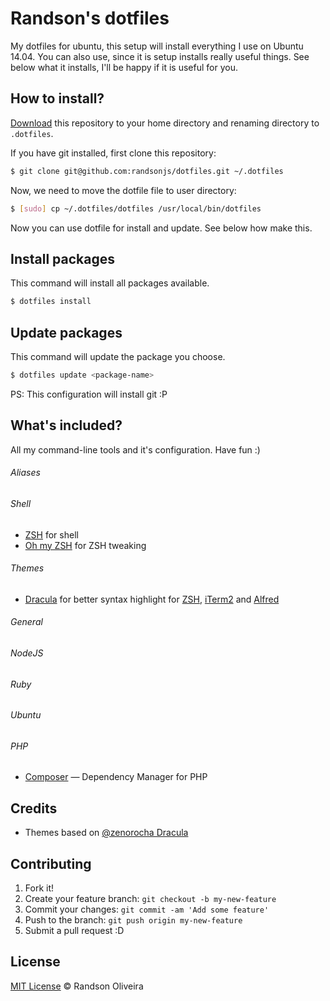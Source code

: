 # Randson's dotfiles

My dotfiles for ubuntu, this setup will install everything I use on Ubuntu 14.04. You can also use, since it is setup installs really useful things. See below what it installs, I'll be happy if it is useful for you.

## How to install?

[Download](https://github.com/randsonjs/dotfiles/archive/master.zip) this repository to your home directory and renaming directory to `.dotfiles`.

If you have git installed, first clone this repository:

```sh
$ git clone git@github.com:randsonjs/dotfiles.git ~/.dotfiles
```

Now, we need to move the dotfile file to user directory:

```sh
$ [sudo] cp ~/.dotfiles/dotfiles /usr/local/bin/dotfiles
```

Now you can use dotfile for install and update. See below how make this.

## Install packages

This command will install all packages available.

```sh
$ dotfiles install
```

## Update packages

This command will update the package you choose.

```sh
$ dotfiles update <package-name>
```

PS: This configuration will install git :P

## What's included?

All my command-line tools and it's configuration. Have fun :)

###### Aliases

###### Shell

* [ZSH](http://zsh.org/) for shell
* [Oh my ZSH](https://github.com/robbyrussell/oh-my-zsh) for ZSH tweaking

###### Themes

* [Dracula]() for better syntax highlight for [ZSH](http://zsh.org/), [iTerm2](http://www.iterm2.com/) and [Alfred](http://www.alfredapp.com/)

###### General

###### NodeJS

###### Ruby

###### Ubuntu

###### PHP

* [Composer](http://getcomposer.org) &mdash; Dependency Manager for PHP

## Credits

* Themes based on [@zenorocha Dracula](https://github.com/zenorocha/dracula-theme)

## Contributing

1. Fork it!
2. Create your feature branch: `git checkout -b my-new-feature`
3. Commit your changes: `git commit -am 'Add some feature'`
4. Push to the branch: `git push origin my-new-feature`
5. Submit a pull request :D

## License
[MIT License](./LICENSE) © Randson Oliveira
